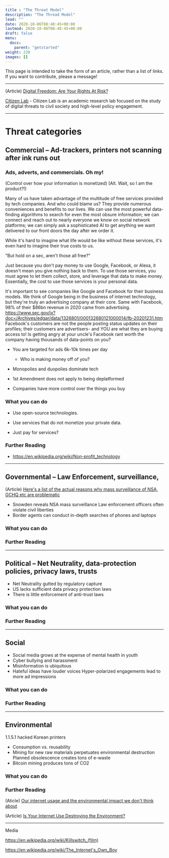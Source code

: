 ```yaml
---
title : "The Threat Model"
description: "The Thread Model"
lead: ""
date: 2020-10-06T08:48:45+00:00
lastmod: 2020-10-06T08:48:45+00:00
draft: false
menu:
  docs:
    parent: "getstarted"
weight: 220
images: []
---
```

This page is intended to take the form of an article, rather than a list of links. If you want to contribute, please a message!

--------------------

(Article) [Digital Freedom: Are Your Rights At Risk?](https://eachother.org.uk/digital-freedom-are-your-rights-at-risk/)


[Citizen Lab](https://citizenlab.ca) - Citizen Lab is an academic research lab focused on the study of digital threats to civil society and high-level policy engagement.

--------------------


# Threat categories

## Commercial – Ad-trackers, printers not scanning after ink runs out


###	Ads, adverts, and commercials. Oh my!

(Control over how your information is monetized) (Alt. Wait, so I am the product?!)


Many of us have taken advantage of the multitude of free services provided by tech companies.  And who could blame us?  They provide numerous conveniences and benefits to our lives.  We can use the most powerful data-finding algorithms to search for even the most obsure information; we can connect and reach out to nearly everyone we know on social network platforms; we can simply ask a sophisticated AI to get anything we want delivered to our front doors the day after we order it.

While it's hard to imagine what life would be like without these services, it's even hard to imagine their true costs to us.

"But hold on a sec, aren't those all free?"

Just because you don't pay money to use Google, Facebook, or Alexa, it doesn't mean you give nothing back to them.  To use those services, you must agree to let them collect, store, and leverage that data to make money.  Essentially, the cost to use those services is your personal data.

It's important to see companies like Google and Facebook for their business models.  We think of Google being in the business of internet technology, but they're truly an advertising company at their core.  Same with Facebook, 98% of their $86bn revenue in 2020 came from advertising.  https://www.sec.gov/ix?doc=/Archives/edgar/data/1326801/000132680121000014/fb-20201231.htm  Facebook's customers are not the people posting status updates on their profiles; their customers are advertisers- and YOU are what they are buying access to!  Is getting angry at your uncle's Facebook rant worth the company having thousands of data-points on you?


- You are targeted for ads 6k-10k times per day
  - Who is making money off of you?

- Monopolies and duopolies dominate tech

- 1st Amendment does not apply to being deplatformed

- Companies have more control over the things you buy



### What you can do

- Use open-source technologies.

- Use services that do not monetize your private data.

- Just pay for services?


### Further Reading

- https://en.wikipedia.org/wiki/Non-profit_technology


--------------------

## Governmental – Law Enforcement, surveillance,

(Article) [Here's a list of the actual reasons why mass surveillance of NSA, GCHQ etc are problematic](https://www.cryptoparty.in/masssurveillance)

- Snowden reveals NSA mass surveillance
Law enforcement officers often violate civil liberties
- Border agents can conduct in-depth searches of phones and laptops

### What you can do

### Further Reading

--------------------

## Political – Net Neutrality, data-protection policies, privacy laws, trusts

- Net Neutrality gutted by regulatory capture
- US lacks sufficient data privacy protection laws
- There is little enforcement of anti-trust laws

### What you can do

### Further Reading

--------------------

## Social

- Social media grows at the expense of mental health in youth
- Cyber bullying and harassment
- Misinformation is ubiquitous
- Hateful ideas have louder voices
Hyper-polarized engagements lead to more ad impressions



### What you can do

### Further Reading

--------------------

## Environmental
1.1.5.1	hacked Korean printers


- Consumption vs. reusability
- Mining for new raw materials perpetuates environmental destruction
Planned obsolescence creates tons of e-waste
- Bitcoin mining produces tons of CO2

### What you can do

### Further Reading

(Aticle) [Our internet usage and the environmental impact we don't think about](https://www.pathzero.com/blog/the-internet-covid-19-and-the-environmental-impact-we-dont-think-about)

(Article) [Is Your Internet Use Destroying the Environment?
](https://www.onegreenplanet.org/animalsandnature/is-your-internet-use-destroying-the-environment/)

--------------------

Media

https://en.wikipedia.org/wiki/Killswitch_(film)

https://en.wikipedia.org/wiki/The_Internet's_Own_Boy

